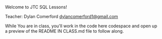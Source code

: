 Welcome to JTC SQL Lessons!

Teacher: 
Dylan Comerford 
dylancomerford1@gmail.com

While You are in class, you'll work in the code here codespace and open up a preview of the README IN CLASS.md file to follow along. 



